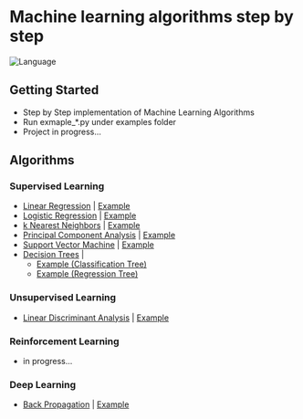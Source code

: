 # Machine learning algorithms step by step

![Language](https://img.shields.io/badge/language-Python3-blue.svg?style=flat)

## Getting Started
* Step by Step implementation of Machine Learning Algorithms
* Run exmaple_*.py under examples folder
* Project in progress...

## Algorithms
### Supervised Learning
* [Linear Regression](./ml/linear_regression/linear_regression.py) | [Example](./examples/example_lr.py)
* [Logistic Regression](./ml/logistic_regression/logistic_regression.py) | [Example](./examples/example_logit.py)
* [k Nearest Neighbors](./ml/k_nearest_neighbors/k_nearest_neighbors.py) | [Example](./examples/example_knn.py)
* [Principal Component Analysis](./ml/linear_discriminant_analysis/linear_discriminant_analysis.py) | [Example](./examples/example_lda.py)
* [Support Vector Machine](./ml/support_vector_machine/support_vector_machine.py) | [Example](./examples/example_svm.py)
* [Decision Trees](./ml/decision_tree/decision_tree.py) |
  * [Example (Classification Tree)](./examples/example_ct.py) 
  * [Example (Regression Tree)](./examples/example_rt.py)

### Unsupervised Learning
* [Linear Discriminant Analysis](./ml/principal_component_analysis/principal_component_analysis.py) | [Example](./examples/example_pca.py)

### Reinforcement Learning
* in progress...

### Deep Learning
* [Back Propagation](./ml/back_propagation/back_propagation.py) | [Example](./examples/example_bp.py)